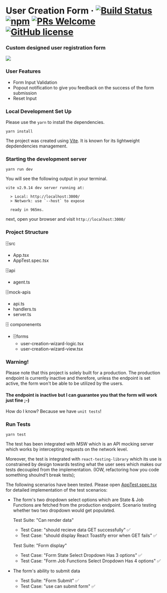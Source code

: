 

# User Creation Form  &middot; [![Build Status](https://img.shields.io/travis/npm/npm/latest.svg?style=flat-square)](https://travis-ci.org/npm/npm) [![npm](https://img.shields.io/npm/v/npm.svg?style=flat-square)](https://www.npmjs.com/package/npm) [![PRs Welcome](https://img.shields.io/badge/PRs-welcome-brightgreen.svg?style=flat-square)](http://makeapullrequest.com) [![GitHub license](https://img.shields.io/badge/license-MIT-blue.svg?style=flat-square)](https://github.com/your/your-project/blob/master/LICENSE)
>

### Custom designed user registration form 

![](https://assets.codepen.io/1712078/ezgif-2-0e820bef10.gif)

### User Features 

- Form Input Validation 
- Popout notification to give you feedback on the success of the form submission 
- Reset Input 


### Local Development Set Up 

Please use the ```yarn``` to install the dependencies. 
```shell 
yarn install 
```
The project was created using [Vite](https://vitejs.dev/guide/). It is known for its lightweight depdendencies management. 

### Starting the development server 

```shell
yarn run dev 
```

You will see the following output in your terminal. 
```shell
vite v2.9.14 dev server running at:

  > Local: http://localhost:3000/
  > Network: use `--host` to expose

  ready in 965ms.
```

next, open your browser and visit ```http://localhost:3000/```

### Project Structure 

  🗄️src
  - App.tsx 
  - AppTest.spec.tsx 

  🗄️api 
  - agent.ts 

  🗄️mock-apis 
   - api.ts 
   - handlers.ts
   - server.ts 
  
  🗄️ componenents
  - 🗄️forms
      - user-creation-wizard-logic.tsx
      - user-creation-wizard-view.tsx 

    

### Warning! 

Please note that this project is solely built for a production. The production endpoint is currently inactive and therefore, unless the endpoint is set active, the form won't be able to be utilized by the users. 

#### The endpoint is inactive but I can guarantee you that the form will work just fine ;-)
  How do I know? Because we have ```unit tests```! 


### Run Tests

```shell
yarn test 
```

The test has been integrated with MSW which is an API mocking server which works by intercepting requests on the network level. 

Moreover, the test is integrated with ```react-testing-library``` which its use is constrained by design towards testing what the user sees which makes our tests decoupled from the implementation. (IOW, refactoring how you code something shoulnd't break tests); 

The following scenarios have been tested. Please open [AppTest.spec.tsx](https://github.com/gtaing1/Small-World-For-Gigi/blob/main/src/AppTest.spec.tsx) for detailed implementation of the test scenarios:

- The form's two dropdown select options which are State & Job Functions are fetched from the production endpoint. Scenario testing whether two two dropdown would get populated. 

  Test Suite: "Can render data"
    - Test Case: "should recieve data GET successfully"  ✅
    - Test Case: "should display React Toastify error when GET fails" ✅

  Test Suite: "Form display"
    - Test Case: "Form State Select Dropdown Has 3 options" ✅
    - Test Case: "Form Job Functions Select Dropdown Has 4 options"   ✅

-  The form's ability to submit data 

    - Test Suite: "Form Submit" ✅
    - Test Case: "use can submit form" ✅
